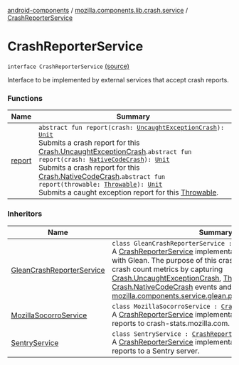 [android-components](../../index.md) / [mozilla.components.lib.crash.service](../index.md) / [CrashReporterService](./index.md)

# CrashReporterService

`interface CrashReporterService` [(source)](https://github.com/mozilla-mobile/android-components/blob/master/components/lib/crash/src/main/java/mozilla/components/lib/crash/service/CrashReporterService.kt#L14)

Interface to be implemented by external services that accept crash reports.

### Functions

| Name | Summary |
|---|---|
| [report](report.md) | `abstract fun report(crash: `[`UncaughtExceptionCrash`](../../mozilla.components.lib.crash/-crash/-uncaught-exception-crash/index.md)`): `[`Unit`](https://kotlinlang.org/api/latest/jvm/stdlib/kotlin/-unit/index.html)<br>Submits a crash report for this [Crash.UncaughtExceptionCrash](../../mozilla.components.lib.crash/-crash/-uncaught-exception-crash/index.md).`abstract fun report(crash: `[`NativeCodeCrash`](../../mozilla.components.lib.crash/-crash/-native-code-crash/index.md)`): `[`Unit`](https://kotlinlang.org/api/latest/jvm/stdlib/kotlin/-unit/index.html)<br>Submits a crash report for this [Crash.NativeCodeCrash](../../mozilla.components.lib.crash/-crash/-native-code-crash/index.md).`abstract fun report(throwable: `[`Throwable`](https://kotlinlang.org/api/latest/jvm/stdlib/kotlin/-throwable/index.html)`): `[`Unit`](https://kotlinlang.org/api/latest/jvm/stdlib/kotlin/-unit/index.html)<br>Submits a caught exception report for this [Throwable](https://kotlinlang.org/api/latest/jvm/stdlib/kotlin/-throwable/index.html). |

### Inheritors

| Name | Summary |
|---|---|
| [GleanCrashReporterService](../-glean-crash-reporter-service/index.md) | `class GleanCrashReporterService : `[`CrashReporterService`](./index.md)<br>A [CrashReporterService](./index.md) implementation for recording metrics with Glean.  The purpose of this crash reporter is to collect crash count metrics by capturing [Crash.UncaughtExceptionCrash](../../mozilla.components.lib.crash/-crash/-uncaught-exception-crash/index.md), [Throwable](https://kotlinlang.org/api/latest/jvm/stdlib/kotlin/-throwable/index.html) and [Crash.NativeCodeCrash](../../mozilla.components.lib.crash/-crash/-native-code-crash/index.md) events and record to the respective [mozilla.components.service.glean.private.CounterMetricType](../../mozilla.components.service.glean.private/-counter-metric-type/index.md). |
| [MozillaSocorroService](../-mozilla-socorro-service/index.md) | `class MozillaSocorroService : `[`CrashReporterService`](./index.md)<br>A [CrashReporterService](./index.md) implementation uploading crash reports to crash-stats.mozilla.com. |
| [SentryService](../-sentry-service/index.md) | `class SentryService : `[`CrashReporterService`](./index.md)<br>A [CrashReporterService](./index.md) implementation that uploads crash reports to a Sentry server. |

